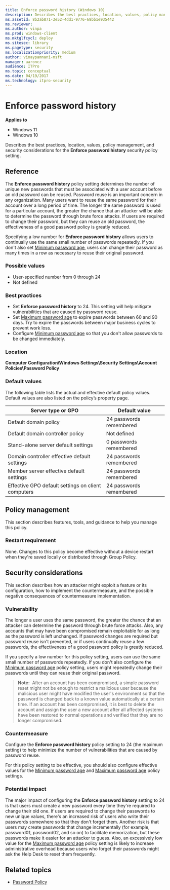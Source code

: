 ```yaml
---
title: Enforce password history (Windows 10)
description: Describes the best practices, location, values, policy management, and security considerations for the Enforce password history security policy setting.
ms.assetid: 8b2ab871-3e52-4dd1-9776-68bb1e935442
ms.reviewer: 
ms.author: vinpa
ms.prod: windows-client
ms.mktglfcycl: deploy
ms.sitesec: library
ms.pagetype: security
ms.localizationpriority: medium
author: vinaypamnani-msft
manager: aaroncz
audience: ITPro
ms.topic: conceptual
ms.date: 04/19/2017
ms.technology: itpro-security
---
```


# Enforce password history

**Applies to**
-   Windows 11
-   Windows 10

Describes the best practices, location, values, policy management, and security considerations for the **Enforce password history** security policy setting.

## Reference

The **Enforce password history** policy setting determines the number of unique new passwords that must be associated with a user account before an old password can be reused.
Password reuse is an important concern in any organization. Many users want to reuse the same password for their account over a long period of time. The longer the same password is used for a particular account, the greater the chance that an attacker will be able to determine the password through brute force attacks. If users are required to change their password, but they can reuse an old password, the effectiveness of a good password policy is greatly reduced.

Specifying a low number for **Enforce password history** allows users to continually use the same small number of passwords repeatedly. If you don't also set [Minimum password age](minimum-password-age.md), users can change their password as many times in a row as necessary to reuse their original password.

### Possible values

-   User-specified number from 0 through 24
-   Not defined

### Best practices

-   Set **Enforce password history** to 24. This setting will help mitigate vulnerabilities that are caused by password reuse.
-   Set [Maximum password age](maximum-password-age.md) to expire passwords between 60 and 90 days. Try to expire the passwords between major business cycles to prevent work loss.
-   Configure [Minimum password age](minimum-password-age.md) so that you don't allow passwords to be changed immediately.

### Location

**Computer Configuration\\Windows Settings\\Security Settings\\Account Policies\\Password Policy**

### Default values

The following table lists the actual and effective default policy values. Default values are also listed on the policy’s property page.

| Server type or GPO | Default value |
| - | - |
| Default domain policy | 24 passwords remembered| 
| Default domain controller policy | Not defined| 
| Stand-alone server default settings | 0 passwords remembered| 
| Domain controller effective default settings | 24 passwords remembered| 
| Member server effective default settings | 24 passwords remembered| 
| Effective GPO default settings on client computers | 24 passwords remembered| 
 
## Policy management

This section describes features, tools, and guidance to help you manage this policy.

### Restart requirement

None. Changes to this policy become effective without a device restart when they're saved locally or distributed through Group Policy.

## Security considerations

This section describes how an attacker might exploit a feature or its configuration, how to implement the countermeasure, and the possible negative consequences of countermeasure implementation.

### Vulnerability

The longer a user uses the same password, the greater the chance that an attacker can determine the password through brute force attacks. Also, any accounts that may have been compromised remain exploitable for as long as the password is left unchanged. If password changes are required but password reuse isn't prevented, or if users continually reuse a few passwords, the effectiveness of a good password policy is greatly reduced.

If you specify a low number for this policy setting, users can use the same small number of passwords repeatedly. If you don't also configure the [Minimum password age](minimum-password-age.md) policy setting, users might repeatedly change their passwords until they can reuse their original password.

>**Note:**  After an account has been compromised, a simple password reset might not be enough to restrict a malicious user because the malicious user might have modified the user's environment so that the password is changed back to a known value automatically at a certain time. If an account has been compromised, it is best to delete the account and assign the user a new account after all affected systems have been restored to normal operations and verified that they are no longer compromised.
 
### Countermeasure

Configure the **Enforce password history** policy setting to 24 (the maximum setting) to help minimize the number of vulnerabilities that are caused by password reuse.

For this policy setting to be effective, you should also configure effective values for the [Minimum password age](minimum-password-age.md) and [Maximum password age](maximum-password-age.md) policy settings.

### Potential impact

The major impact of configuring the **Enforce password history** setting to 24 is that users must create a new password every time they're required to change their old one. If users are required to change their passwords to new unique values, there's an increased risk of users who write their passwords somewhere so that they don't forget them. Another risk is that users may create passwords that change incrementally (for example, password01, password02, and so on) to facilitate memorization, but these passwords make it easier for an attacker to guess. Also, an excessively low value for the [Maximum password age](maximum-password-age.md) policy setting is likely to increase administrative overhead because users who forget their passwords might ask the Help Desk to reset them frequently.

## Related topics

- [Password Policy](password-policy.md)
